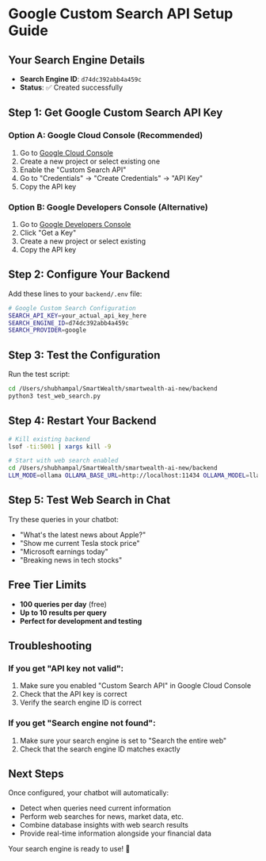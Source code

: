 # Google Custom Search API Setup Guide

## Your Search Engine Details
- **Search Engine ID**: `d74dc392abb4a459c`
- **Status**: ✅ Created successfully

## Step 1: Get Google Custom Search API Key

### Option A: Google Cloud Console (Recommended)
1. Go to [Google Cloud Console](https://console.cloud.google.com/)
2. Create a new project or select existing one
3. Enable the "Custom Search API"
4. Go to "Credentials" → "Create Credentials" → "API Key"
5. Copy the API key

### Option B: Google Developers Console (Alternative)
1. Go to [Google Developers Console](https://developers.google.com/custom-search/v1/introduction)
2. Click "Get a Key"
3. Create a new project or select existing
4. Copy the API key

## Step 2: Configure Your Backend

Add these lines to your `backend/.env` file:

```bash
# Google Custom Search Configuration
SEARCH_API_KEY=your_actual_api_key_here
SEARCH_ENGINE_ID=d74dc392abb4a459c
SEARCH_PROVIDER=google
```

## Step 3: Test the Configuration

Run the test script:
```bash
cd /Users/shubhampal/SmartWealth/smartwealth-ai-new/backend
python3 test_web_search.py
```

## Step 4: Restart Your Backend

```bash
# Kill existing backend
lsof -ti:5001 | xargs kill -9

# Start with web search enabled
cd /Users/shubhampal/SmartWealth/smartwealth-ai-new/backend
LLM_MODE=ollama OLLAMA_BASE_URL=http://localhost:11434 OLLAMA_MODEL=llama3:latest OLLAMA_TIMEOUT=30 PORT=5001 python3 app.py
```

## Step 5: Test Web Search in Chat

Try these queries in your chatbot:
- "What's the latest news about Apple?"
- "Show me current Tesla stock price"
- "Microsoft earnings today"
- "Breaking news in tech stocks"

## Free Tier Limits
- **100 queries per day** (free)
- **Up to 10 results per query**
- **Perfect for development and testing**

## Troubleshooting

### If you get "API key not valid":
1. Make sure you enabled "Custom Search API" in Google Cloud Console
2. Check that the API key is correct
3. Verify the search engine ID is correct

### If you get "Search engine not found":
1. Make sure your search engine is set to "Search the entire web"
2. Check that the search engine ID matches exactly

## Next Steps

Once configured, your chatbot will automatically:
- Detect when queries need current information
- Perform web searches for news, market data, etc.
- Combine database insights with web search results
- Provide real-time information alongside your financial data

Your search engine is ready to use! 🚀
